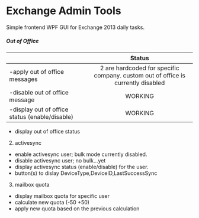 # Exchange Admin Tools


Simple frontend WPF GUI for Exchange 2013 daily tasks.


##### Out of Office
| | Status |
|:---|:---:|
| -apply out of office messages | 2 are hardcoded for specific company. custom out of office is currently disabled |
| -disable out of office message | WORKING |
| -display out of office status (enable/disable) | WORKING | 
  
* display out of office status
2. activesync
* enable activesync user; bulk mode currently disabled.
* disable activesync user; no bulk...yet
* display activesync status (enable/disable) for the user.
* button(s) to dislay DeviceType,DeviceID,LastSuccessSync
3. mailbox quota
* display mailbox quota for specific user
* calculate new quota (-50 +50)
* apply new quota based on the previous calculation




